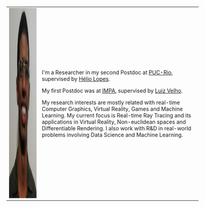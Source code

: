 <table>
<tr>
<td markdown="1">

<img src="photo.jpg" width="500" height="500" />

</td>
<td markdown="1">

I'm a Researcher in my second Postdoc at [PUC-Rio](https://www.puc-rio.br/english/ "PUC-Rio's Homepage"), supervised by [Hélio Lopes](http://www-di.inf.puc-rio.br/~lopes/ "Hélio Lopes's Homepage").

My first Postdoc was at [IMPA](https://impa.br/en_US/ "IMPA's Homepage"), supervised by [Luiz Velho](http://lvelho.impa.br/ "Luiz Velho's Homepage").

My research interests are mostly related with real-time Computer Graphics, Virtual Reality, Games and Machine Learning. My current focus is Real-time Ray Tracing and its applications in Virtual Reality, Non-euclidean spaces and Differentiable Rendering. I also work with R&D in real-world problems involving Data Science and Machine Learning.

</td>
</tr>
</table>

